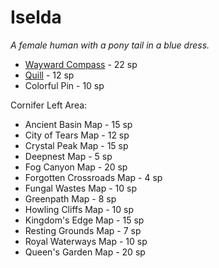 # Iselda

*A female human with a pony tail in a blue dress.*

* [Wayward Compass](/charms/wayward_compass.md) - 22 sp
* [Quill](/items/map_and_quill.md) - 12 sp
* Colorful Pin - 10 sp

Cornifer Left Area:

* Ancient Basin Map - 15 sp
* City of Tears Map - 12 sp
* Crystal Peak Map - 15 sp
* Deepnest Map - 5 sp
* Fog Canyon Map - 20 sp
* Forgotten Crossroads Map - 4 sp
* Fungal Wastes Map - 10 sp
* Greenpath Map - 8 sp
* Howling Cliffs Map - 10 sp
* Kingdom's Edge Map - 15 sp
* Resting Grounds Map - 7 sp
* Royal Waterways Map - 10 sp
* Queen's Garden Map - 20 sp
